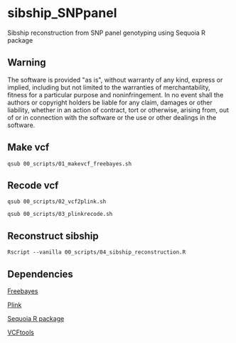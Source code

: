 # sibship_SNPpanel

Sibship reconstruction from SNP panel genotyping using Sequoia R package

## Warning

The software is provided "as is", without warranty of any kind, express or implied, including but not limited to the warranties of merchantability, fitness for a particular purpose and noninfringement. In no event shall the authors or copyright holders be liable for any claim, damages or other liability, whether in an action of contract, tort or otherwise, arising from, out of or in connection with the software or the use or other dealings in the software.

## Make vcf

```
qsub 00_scripts/01_makevcf_freebayes.sh
```

## Recode vcf

```
qsub 00_scripts/02_vcf2plink.sh

qsub 00_scripts/03_plinkrecode.sh
```

## Reconstruct sibship

```
Rscript --vanilla 00_scripts/04_sibship_reconstruction.R
```

## Dependencies

[Freebayes](https://github.com/ekg/freebayes)

[Plink](http://zzz.bwh.harvard.edu/plink/)

[Sequoia R package](https://cran.r-project.org/web/packages/sequoia/index.html)

[VCFtools](http://vcftools.sourceforge.net/)

